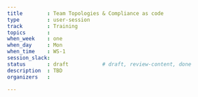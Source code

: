 ```yaml
---
title        : Team Topologies & Compliance as code
type         : user-session
track        : Training
topics       : 
when_week    : one
when_day     : Mon
when_time    : WS-1
session_slack:
status       : draft           # draft, review-content, done
description  : TBD
organizers   : 

---
```


<!--(add intro)

## WHY

(...)

## What

(...)

## Outcomes

(...)

## References

(...)


## Previous-->
